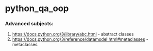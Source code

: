 # python_qa_oop

### Advanced subjects:
1. https://docs.python.org/3/library/abc.html - abstract classes
2. https://docs.python.org/3/reference/datamodel.html#metaclasses - metaclasses
